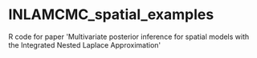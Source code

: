 # INLAMCMC_spatial_examples
R code for paper 'Multivariate posterior inference for spatial models with the Integrated Nested Laplace Approximation'
